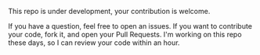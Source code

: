 This repo is under development, your contribution is welcome.

If you have a question, feel free to open an issues.
If you want to contribute your code, fork it, and open your Pull Requests. I'm working on this repo these days, so I can review your code within an hour.

